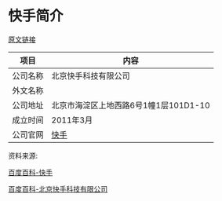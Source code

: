 # 快手简介

[原文链接](https://www.it-this-year.com/2020/04/28/407)

|项目|内容|
|-----|-----|
|公司名称|北京快手科技有限公司|
|外文名称||
|公司地址|北京市海淀区上地西路6号1幢1层101D1-10|
|成立时间|2011年3月|
|公司官网|[快手](https://www.kuaishou.com/)|

资料来源: 

[百度百科-快手](https://baike.baidu.com/item/%E5%BF%AB%E6%89%8B/19678032?fr=aladdin)

[百度百科-北京快手科技有限公司](https://baike.baidu.com/item/%E5%8C%97%E4%BA%AC%E5%BF%AB%E6%89%8B%E7%A7%91%E6%8A%80%E6%9C%89%E9%99%90%E5%85%AC%E5%8F%B8/19979962)
